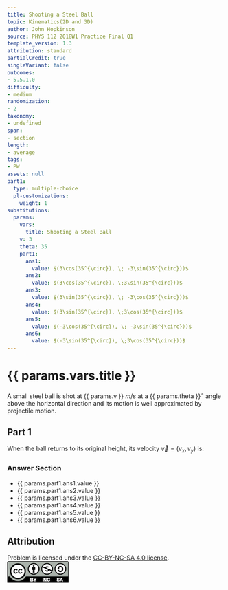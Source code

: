 ```yaml
---
title: Shooting a Steel Ball
topic: Kinematics(2D and 3D)
author: John Hopkinson
source: PHYS 112 2018W1 Practice Final Q1
template_version: 1.3
attribution: standard
partialCredit: true
singleVariant: false
outcomes:
- 5.5.1.0
difficulty:
- medium
randomization:
- 2
taxonomy:
- undefined
span:
- section
length:
- average
tags:
- PW
assets: null
part1:
  type: multiple-choice
  pl-customizations:
    weight: 1
substitutions:
  params:
    vars:
      title: Shooting a Steel Ball
    v: 3
    theta: 35
    part1:
      ans1:
        value: $(3\cos(35^{\circ}), \; -3\sin(35^{\circ}))$
      ans2:
        value: $(3\cos(35^{\circ}), \;3\sin(35^{\circ}))$
      ans3:
        value: $(3\sin(35^{\circ}), \; -3\cos(35^{\circ}))$
      ans4:
        value: $(3\sin(35^{\circ}), \;3\cos(35^{\circ}))$
      ans5:
        value: $(-3\cos(35^{\circ}), \; -3\sin(35^{\circ}))$
      ans6:
        value: $(-3\sin(35^{\circ}), \;3\cos(35^{\circ}))$
---
```

# {{ params.vars.title }}
A small steel ball is shot at {{ params.v }} $m/s$ at a {{ params.theta }}$^{\circ}$ angle above the horizontal direction and its motion is well approximated by projectile motion.

## Part 1

When the ball returns to its original height, its velocity $\overrightarrow{v} = (v_x, v_y)$ is:

### Answer Section

- {{ params.part1.ans1.value }}
- {{ params.part1.ans2.value }}
- {{ params.part1.ans3.value }}
- {{ params.part1.ans4.value }}
- {{ params.part1.ans5.value }}
- {{ params.part1.ans6.value }}

## Attribution

Problem is licensed under the [CC-BY-NC-SA 4.0 license](https://creativecommons.org/licenses/by-nc-sa/4.0/).<br> ![The Creative Commons 4.0 license requiring attribution-BY, non-commercial-NC, and share-alike-SA license.](https://raw.githubusercontent.com/firasm/bits/master/by-nc-sa.png)